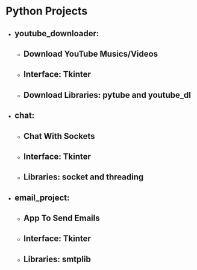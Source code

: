 # Python Projects
- ## **youtube_downloader**:
    - ## Download YouTube Musics/Videos
    - ## Interface: Tkinter
    - ## Download Libraries: pytube and youtube_dl
- ## **chat**:
    - ## Chat With Sockets
    - ## Interface: Tkinter
    - ## Libraries: socket and threading
- ## **email_project**:
    - ## App To Send Emails
    - ## Interface: Tkinter
    - ## Libraries: smtplib

